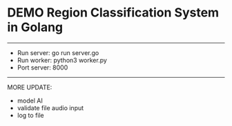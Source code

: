 # DEMO Region Classification System in Golang

---
- Run server: go run server.go 
- Run worker: python3 worker.py
- Port server: 8000

---
MORE UPDATE: 
- model AI
- validate file audio input 
- log to file
